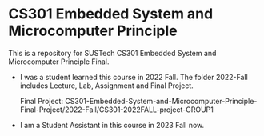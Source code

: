 # CS301 Embedded System and Microcomputer Principle
 This is a repository for SUSTech CS301 Embedded System and Microcomputer Principle Final.

- I was a student learned this course in 2022 Fall. The folder 2022-Fall includes Lecture, Lab, Assignment and  Final Project.

  Final Project: CS301-Embedded-System-and-Microcomputer-Principle-Final-Project/2022-Fall/CS301-2022FALL-project-GROUP1

- I am a Student Assistant in this course in 2023 Fall now. 

